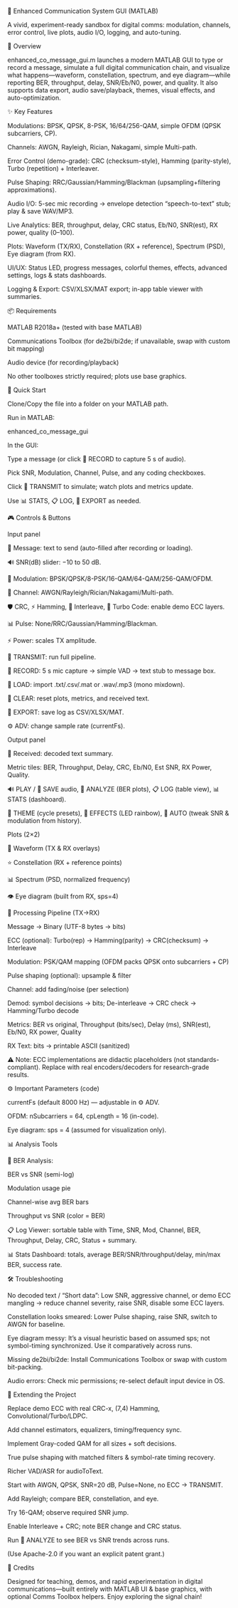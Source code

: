 🚀 Enhanced Communication System GUI (MATLAB)

A vivid, experiment-ready sandbox for digital comms: modulation, channels, error control, live plots, audio I/O, logging, and auto-tuning.

🧭 Overview

enhanced_co_message_gui.m launches a modern MATLAB GUI to type or record a message, simulate a full digital communication chain, and visualize what happens—waveform, constellation, spectrum, and eye diagram—while reporting BER, throughput, delay, SNR/Eb/N0, power, and quality. It also supports data export, audio save/playback, themes, visual effects, and auto-optimization.

✨ Key Features

Modulations: BPSK, QPSK, 8-PSK, 16/64/256-QAM, simple OFDM (QPSK subcarriers, CP).

Channels: AWGN, Rayleigh, Rician, Nakagami, simple Multi-path.

Error Control (demo-grade): CRC (checksum-style), Hamming (parity-style), Turbo (repetition) + Interleaver.

Pulse Shaping: RRC/Gaussian/Hamming/Blackman (upsampling+filtering approximations).

Audio I/O: 5-sec mic recording → envelope detection “speech-to-text” stub; play & save WAV/MP3.

Live Analytics: BER, throughput, delay, CRC status, Eb/N0, SNR(est), RX power, quality (0–100).

Plots: Waveform (TX/RX), Constellation (RX + reference), Spectrum (PSD), Eye diagram (from RX).

UI/UX: Status LED, progress messages, colorful themes, effects, advanced settings, logs & stats dashboards.

Logging & Export: CSV/XLSX/MAT export; in-app table viewer with summaries.

📦 Requirements

MATLAB R2018a+ (tested with base MATLAB)

Communications Toolbox (for de2bi/bi2de; if unavailable, swap with custom bit mapping)

Audio device (for recording/playback)

No other toolboxes strictly required; plots use base graphics.

🚀 Quick Start

Clone/Copy the file into a folder on your MATLAB path.

Run in MATLAB:

enhanced_co_message_gui


In the GUI:

Type a message (or click 🎤 RECORD to capture 5 s of audio).

Pick SNR, Modulation, Channel, Pulse, and any coding checkboxes.

Click 🚀 TRANSMIT to simulate; watch plots and metrics update.

Use 📊 STATS, 📋 LOG, 💾 EXPORT as needed.

🎮 Controls & Buttons

Input panel

💬 Message: text to send (auto-filled after recording or loading).

🔊 SNR(dB) slider: −10 to 50 dB.

📡 Modulation: BPSK/QPSK/8-PSK/16-QAM/64-QAM/256-QAM/OFDM.

🌊 Channel: AWGN/Rayleigh/Rician/Nakagami/Multi-path.

🛡️ CRC, ⚡ Hamming, 🔀 Interleave, 🚀 Turbo Code: enable demo ECC layers.

📊 Pulse: None/RRC/Gaussian/Hamming/Blackman.

⚡ Power: scales TX amplitude.

🚀 TRANSMIT: run full pipeline.

🎤 RECORD: 5 s mic capture → simple VAD → text stub to message box.

📁 LOAD: import .txt/.csv/.mat or .wav/.mp3 (mono mixdown).

🧹 CLEAR: reset plots, metrics, and received text.

💾 EXPORT: save log as CSV/XLSX/MAT.

⚙️ ADV: change sample rate (currentFs).

Output panel

📨 Received: decoded text summary.

Metric tiles: BER, Throughput, Delay, CRC, Eb/N0, Est SNR, RX Power, Quality.

🔊 PLAY / 💾 SAVE audio, 🔬 ANALYZE (BER plots), 📋 LOG (table view), 📊 STATS (dashboard).

🎨 THEME (cycle presets), 🌈 EFFECTS (LED rainbow), 🎯 AUTO (tweak SNR & modulation from history).

Plots (2×2)

🌊 Waveform (TX & RX overlays)

⭐ Constellation (RX + reference points)

📊 Spectrum (PSD, normalized frequency)

👁️ Eye diagram (built from RX, sps=4)

🔧 Processing Pipeline (TX→RX)

Message → Binary (UTF-8 bytes → bits)

ECC (optional): Turbo(rep) → Hamming(parity) → CRC(checksum) → Interleave

Modulation: PSK/QAM mapping (OFDM packs QPSK onto subcarriers + CP)

Pulse shaping (optional): upsample & filter

Channel: add fading/noise (per selection)

Demod: symbol decisions → bits; De-interleave → CRC check → Hamming/Turbo decode

Metrics: BER vs original, Throughput (bits/sec), Delay (ms), SNR(est), Eb/N0, RX power, Quality

RX Text: bits → printable ASCII (sanitized)

⚠️ Note: ECC implementations are didactic placeholders (not standards-compliant). Replace with real encoders/decoders for research-grade results.

⚙️ Important Parameters (code)

currentFs (default 8000 Hz) — adjustable in ⚙️ ADV.

OFDM: nSubcarriers = 64, cpLength = 16 (in-code).

Eye diagram: sps = 4 (assumed for visualization only).

📊 Analysis Tools

🔬 BER Analysis:

BER vs SNR (semi-log)

Modulation usage pie

Channel-wise avg BER bars

Throughput vs SNR (color = BER)

📋 Log Viewer: sortable table with Time, SNR, Mod, Channel, BER, Throughput, Delay, CRC, Status + summary.

📊 Stats Dashboard: totals, average BER/SNR/throughput/delay, min/max BER, success rate.

🛠️ Troubleshooting

No decoded text / “Short data”: Low SNR, aggressive channel, or demo ECC mangling → reduce channel severity, raise SNR, disable some ECC layers.

Constellation looks smeared: Lower Pulse shaping, raise SNR, switch to AWGN for baseline.

Eye diagram messy: It’s a visual heuristic based on assumed sps; not symbol-timing synchronized. Use it comparatively across runs.

Missing de2bi/bi2de: Install Communications Toolbox or swap with custom bit-packing.

Audio errors: Check mic permissions; re-select default input device in OS.

🧩 Extending the Project

Replace demo ECC with real CRC-x, (7,4) Hamming, Convolutional/Turbo/LDPC.

Add channel estimators, equalizers, timing/frequency sync.

Implement Gray-coded QAM for all sizes + soft decisions.

True pulse shaping with matched filters & symbol-rate timing recovery.

Richer VAD/ASR for audioToText.




Start with AWGN, QPSK, SNR=20 dB, Pulse=None, no ECC → TRANSMIT.

Add Rayleigh; compare BER, constellation, and eye.

Try 16-QAM; observe required SNR jump.

Enable Interleave + CRC; note BER change and CRC status.

Run 🔬 ANALYZE to see BER vs SNR trends across runs.




(Use Apache-2.0 if you want an explicit patent grant.)

🙌 Credits

Designed for teaching, demos, and rapid experimentation in digital communications—built entirely with MATLAB UI & base graphics, with optional Comms Toolbox helpers. Enjoy exploring the signal chain!
